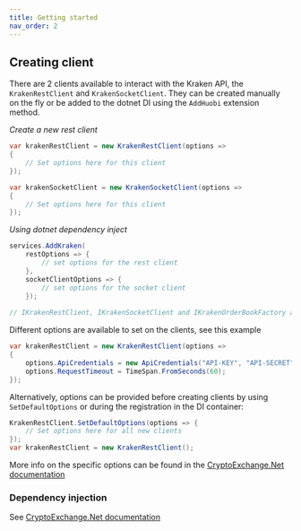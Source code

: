 ```yaml
---
title: Getting started
nav_order: 2
---
```


## Creating client
There are 2 clients available to interact with the Kraken API, the `KrakenRestClient` and `KrakenSocketClient`. They can be created manually on the fly or be added to the dotnet DI using the `AddHuobi` extension method.

*Create a new rest client*
```csharp
var krakenRestClient = new KrakenRestClient(options => 
{
    // Set options here for this client
});

var krakenSocketClient = new KrakenSocketClient(options =>
{
    // Set options here for this client
});
```

*Using dotnet dependency inject*
```csharp
services.AddKraken(
    restOptions => {
        // set options for the rest client
    },
    socketClientOptions => {
        // set options for the socket client
    }); 
    
// IKrakenRestClient, IKrakenSocketClient and IKrakenOrderBookFactory are now available for injecting
```

Different options are available to set on the clients, see this example
```csharp
var krakenRestClient = new KrakenRestClient(options =>
{
    options.ApiCredentials = new ApiCredentials("API-KEY", "API-SECRET");
    options.RequestTimeout = TimeSpan.FromSeconds(60);
});
```
Alternatively, options can be provided before creating clients by using `SetDefaultOptions` or during the registration in the DI container:  
```csharp
KrakenRestClient.SetDefaultOptions(options => {
    // Set options here for all new clients
});
var krakenRestClient = new KrakenRestClient();
```
More info on the specific options can be found in the [CryptoExchange.Net documentation](https://jkorf.github.io/CryptoExchange.Net/Options.html)

### Dependency injection
See [CryptoExchange.Net documentation](https://jkorf.github.io/CryptoExchange.Net/Dependency%20Injection.html)